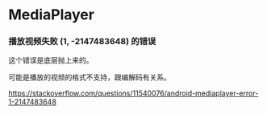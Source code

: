# MediaPlayer











### 播放视频失败 (1, -2147483648) 的错误

这个错误是底层抛上来的。



可能是播放的视频的格式不支持，跟编解码有关系。

https://stackoverflow.com/questions/11540076/android-mediaplayer-error-1-2147483648